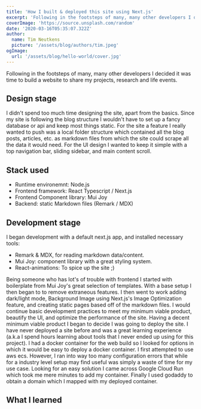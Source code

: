 ```yaml
---
title: 'How I built & deployed this site using Next.js'
excerpt: 'Following in the footsteps of many, many other developers I decided it was time to build a website to share my projects, research and life events.'
coverImage: 'https://source.unsplash.com/random'
date: '2020-03-16T05:35:07.322Z'
author:
  name: Tim Neutkens
  picture: '/assets/blog/authors/tim.jpeg'
ogImage:
  url: '/assets/blog/hello-world/cover.jpg'
---
```


Following in the footsteps of many, many other developers I decided it was time to build a website to share my projects, research and life events.

## Design stage
I didn't spend too much time designing the site, apart from the basics.
Since my site is following the blog structure I wouldn't have to set up a fancy database or api and keep most things static.
For the site a feature I really wanted to push was a local folder structure which contained all the blog posts, articles, etc. as markdown files from which the site could scrape all the data it would need. For the UI design I wanted to keep it simple with a top navigation bar, sliding sidebar, and main content scroll.

## Stack used
- Runtime environemnt: Node.js
- Frontend framework: React Typescript / Next.js
- Frontend Component library: Mui Joy
- Backend: static Markdown files (Remark / MDX)

## Development stage
I began development with a default next.js app, and installed necessary tools:
  - Remark & MDX, for reading markdown data/content.
  - Mui Joy: component library with a great styling system.
  - React-animations: To spice up the site ;)

Being someone who has lot's of trouble with frontend I started with boilerplate from Mui Joy's great selection of templates. With a base setup I then began to to remove extraneous features. I then went to work adding dark/light mode, Background Image using Next.js's Image Optimization feature, and creating static pages based off of the markdown files. I would continue basic development practices to meet my minimum viable product, beautify the UI, and optimize the performance of the site. Having a decent minimum viable product I began to decide I was going to deploy the site. I have never deployed a site before and was a great learning experience (a.k.a I spend hours learning about tools that I never ended up using for this project). I had a docker container for the web build so I looked for options in which it would be easy to deploy a docker container. I first attempted to use aws ecs. However, I ran into way too many configuration errors that while for a industry level setup may find useful was simply a waste of time for my use case. Looking for an easy solution I came across Google Cloud Run which took me mere minutes to add my container. Finally I used godaddy to obtain a domain which I mapped with my deployed container.

## What I learned
